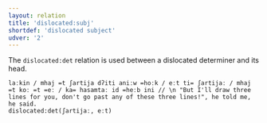 ```yaml
---
layout: relation
title: 'dislocated:subj'
shortdef: 'dislocated subject'
udver: '2'
---
```


The `dislocated:det` relation is used between a dislocated determiner and its head. 

~~~ sdparse
laːkin / mhaj =t ʃartija dʔiti aniːw =hoːk / eːt ti= ʃartijaː / mhaj =t koː =t =eː / ka= hasamtaː id =heːb ini // \n "But I'll draw three lines for you, don't go past any of these three lines!", he told me, he said.
dislocated:det(ʃartijaː, eːt)
~~~
<!-- Interlanguage links updated Út 9. května 2023, 20:04:14 CEST -->
